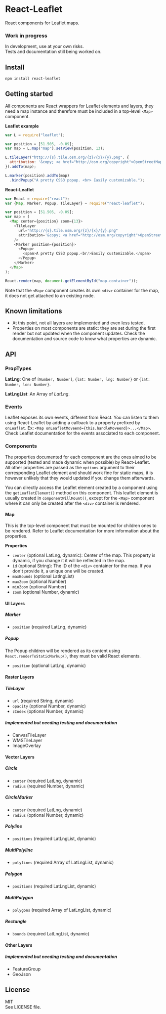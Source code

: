 React-Leaflet
=============

React components for Leaflet maps.

### Work in progress

In development, use at your own risks.  
Tests and documentation still being worked on.

## Install

```bash
npm install react-leaflet
```

## Getting started

All components are React wrappers for Leaflet elements and layers, they need a map instance and therefore must be included in a top-level `<Map>` component.

**Leaflet example**
```js
var L = require("leaflet");

var position = [51.505, -0.09];
var map = L.map("map").setView(position, 13);

L.tileLayer("http://{s}.tile.osm.org/{z}/{x}/{y}.png", {
  attribution: '&copy; <a href="http://osm.org/copyright">OpenStreetMap</a> contributors'
}).addTo(map);

L.marker(position).addTo(map)
  .bindPopup("A pretty CSS3 popup. <br> Easily customizable.");
```

**React-Leaflet**
```js
var React = require("react");
var {Map, Marker, Popup, TileLayer} = require("react-leaflet");

var position = [51.505, -0.09];
var map = (
  <Map center={position} zoom={13}>
    <TileLayer
      url="http://{s}.tile.osm.org/{z}/{x}/{y}.png"
      attribution='&copy; <a href="http://osm.org/copyright">OpenStreetMap</a> contributors'
    />
    <Marker position={position}>
      <Popup>
        <span>A pretty CSS3 popup.<br/>Easily customizable.</span>
      </Popup>
    </Marker>
  </Map>
);

React.render(map, document.getElementById("map-container"));
```
Note that the `<Map>` component creates its own `<div>` container for the map, it does not get attached to an existing node.

## Known limitations

- At this point, not all layers are implemented and even less tested.
- Properties on most components are static: they are set during the first render but not updated when the component updates. Check the documentation and source code to know what properties are dynamic.

## API

### PropTypes

**LatLng**: One of `[Number, Number]`, `{lat: Number, lng: Number}` or `{lat: Number, lon: Number}`.

**LatLngList**: An Array of *LatLng*.

### Events

Leaflet exposes its own events, different from React. You can listen to them using React-Leaflet by adding a callback to a property prefixed by `onLeaflet`. Ex: `<Map onLeafletMoveend={this.handleMoveend}>...</Map>`.  
Check Leaflet documentation for the events associated to each component.

### Components

The properties documented for each component are the ones aimed to be supported (tested and made dynamic when possible) by React-Leaflet.  
All other properties are passed as the `options` argument to their corresponding Leaflet element and should work fine for static maps, it is however unlikely that they would updated if you change them afterwards.

You can directly access the Leaflet element created by a component using the `getLeafletElement()` method on this component. This leaflet element is usually created in `componentWillMount()`, except for the `<Map>` component where it can only be created after the `<div>` container is rendered.

#### Map

This is the top-level component that must be mounted for children ones to be rendered. Refer to Leaflet documentation for more information about the properties.

**Properties**
- `center` (optional LatLng, dynamic): Center of the map. This property is dynamic, if you change it it will be reflected in the map.
- `id` (optional String): The ID of the `<div>` container for the map. If you don't provide it, a unique one will be created.
- `maxBounds` (optional LatlngList)
- `maxZoom` (optional Number)
- `minZoom` (optional Number)
- `zoom` (optional Number, dynamic)

#### UI Layers

##### Marker

- `position` (required LatLng, dynamic)

##### Popup

The Popup children will be rendered as its content using `React.renderToStaticMarkup()`, they must be valid React elements.

- `position` (optional LatLng, dynamic)

#### Raster Layers

##### TileLayer

- `url` (required String, dynamic)
- `opacity` (optional Number, dynamic)
- `zIndex` (optional Number, dynamic)

##### Implemented but needing testing and documentation

- CanvasTileLayer
- WMSTileLayer
- ImageOverlay

#### Vector Layers

##### Circle

- `center` (required LatLng, dynamic)
- `radius` (required Number, dynamic)

##### CircleMarker

- `center` (required LatLng, dynamic)
- `radius` (optional Number, dynamic)

##### Polyline

- `positions` (required LatLngList, dynamic)

##### MultiPolyline

- `polylines` (required Array of LatLngList, dynamic)

##### Polygon

- `positions` (required LatLngList, dynamic)

##### MultiPolygon

- `polygons` (required Array of LatLngList, dynamic)

##### Rectangle

- `bounds` (required LatLngList, dynamic)

#### Other Layers

##### Implemented but needing testing and documentation

- FeatureGroup
- GeoJson

## License

MIT  
See LICENSE file.
